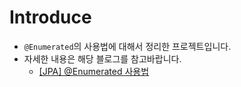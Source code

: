 # Introduce

- `@Enumerated`의 사용법에 대해서 정리한 프로젝트입니다.
- 자세한 내용은 해당 블로그를 참고바랍니다.
  - [[JPA] @Enumerated 사용법](https://lovethefeel.tistory.com/72)